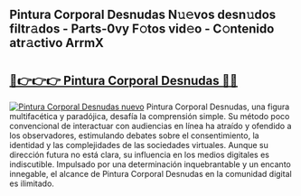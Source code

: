 ## Pintura Corporal Desnudas N𝚞𝚎vos desn𝚞dos filtr𝚊dos - Parts-0vy F𝚘tos vid𝚎o - C𝚘ntenido atr𝚊ctivo ArrmX

# <h2><a href="http://mb9akz.tromn.icu/?c=Pintura+Corporal+Desnudas">🔗👉👉👉 Pintura Corporal Desnudas 🔗🔗</a></h2>

[![Pintura Corporal Desnudas nuevo](https://i.imgur.com/pEAQMta.gif)](http://mb9akz.tromn.icu/?c=Pintura+Corporal+Desnudas)
Pintura Corporal Desnudas, una figura multifacética y paradójica, desafía la comprensión simple. Su método poco convencional de interactuar con audiencias en línea ha atraído y ofendido a los observadores, estimulando debates sobre el consentimiento, la identidad y las complejidades de las sociedades virtuales. Aunque su dirección futura no está clara, su influencia en los medios digitales es indiscutible. Impulsado por una determinación inquebrantable y un encanto innegable, el alcance de Pintura Corporal Desnudas en la comunidad digital es ilimitado.
